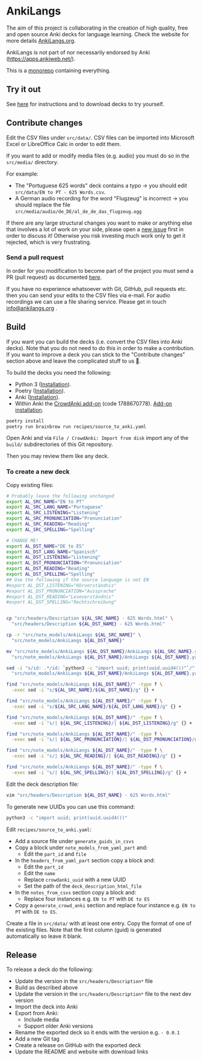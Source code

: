 # AnkiLangs

The aim of this project is collaborating in the creation of high quality, free
and open source Anki decks for language learning. Check the website for more
details [AnkiLangs.org](https://ankilangs.org).

AnkiLangs is not part of nor necessarily endorsed by Anki (https://apps.ankiweb.net/).

This is a [monorepo](https://en.wikipedia.org/wiki/Monorepo) containing everything.


## Try it out

See [here](https://ankilangs.org/) for instructions and to download decks to
try yourself.


## Contribute changes

Edit the CSV files under `src/data/`. CSV files can be imported into Microsoft Excel or LibreOffice
Calc in order to edit them.

If you want to add or modify media files (e.g. audio) you must do so in the `src/media/` directory.

For example:
* The "Portuguese 625 words" deck contains a typo → you should edit `src/data/EN to PT - 625 Words.csv`.
* A German audio recording for the word "Flugzeug" is incorrect → you should replace the file `src/media/audio/de_DE/al_de_de_das_flugzeug.ogg`

If there are any large structural changes you want to make or anything else that involves a lot of
work on your side, please open a [new issue](https://github.com/ankilangs/ankilangs/issues/new/choose)
first in order to discuss it! Otherwise you risk investing much work only to get it rejected, which
is very frustrating.


### Send a pull request

In order for you modification to become part of the project you must send a PR (pull request) as documented
[here](https://docs.github.com/en/pull-requests/collaborating-with-pull-requests/proposing-changes-to-your-work-with-pull-requests/creating-a-pull-request-from-a-fork).

If you have no experience whatsoever with Git, GitHub, pull requests etc. then
you can send your edits to the CSV files via e-mail. For audio recordings we
can use a file sharing service. Please get in touch info@ankilangs.org .


## Build

If you want you can build the decks (i.e. convert the CSV files into Anki decks).
Note that you do not need to do this in order to make a contribution. If you want to improve a deck
you can stick to the "Contribute changes" section above and leave the complicated stuff to us 🙂.

To build the decks you need the following:

* Python 3 ([Installation](https://wiki.python.org/moin/BeginnersGuide/Download)).
* Poetry ([Installation](https://python-poetry.org/docs/#installation)).
* Anki ([Installation](https://apps.ankiweb.net/#download)).
* Within Anki the [CrowdAnki add-on](https://ankiweb.net/shared/info/1788670778) (code 1788670778).
  [Add-on installation](https://docs.ankiweb.net/addons.html).

```bash
poetry install
poetry run brainbrew run recipes/source_to_anki.yaml
```

Open Anki and via `File / CrowdAnki: Import from disk` import any of the `build/` subdirectories of this
Git repository.

Then you may review them like any deck.


### To create a new deck

Copy existing files:

```bash
# Probably leave the following unchanged
export AL_SRC_NAME="EN to PT"
export AL_SRC_LANG_NAME="Portuguese"
export AL_SRC_LISTENING="Listening"
export AL_SRC_PRONUNCIATION="Pronunciation"
export AL_SRC_READING="Reading"
export AL_SRC_SPELLING="Spelling"

# CHANGE ME!
export AL_DST_NAME="DE to ES"
export AL_DST_LANG_NAME="Spanisch"
export AL_DST_LISTENING="Listening"
export AL_DST_PRONUNCIATION="Pronunciation"
export AL_DST_READING="Reading"
export AL_DST_SPELLING="Spelling"
## Use the following if the source language is not EN
#export AL_DST_LISTENING="Hörverständnis"
#export AL_DST_PRONUNCIATION="Aussprache"
#export AL_DST_READING="Leseverständnis"
#export AL_DST_SPELLING="Rechtschreibung"


cp "src/headers/Description ${AL_SRC_NAME} - 625 Words.html" \
  "src/headers/Description ${AL_DST_NAME} - 625 Words.html"

cp -r "src/note_models/AnkiLangs ${AL_SRC_NAME}" \
  "src/note_models/AnkiLangs ${AL_DST_NAME}"

mv "src/note_models/AnkiLangs ${AL_DST_NAME}/AnkiLangs ${AL_SRC_NAME}.yaml" \
  "src/note_models/AnkiLangs ${AL_DST_NAME}/AnkiLangs ${AL_DST_NAME}.yaml"

sed -i "s/id: .*/id: `python3 -c "import uuid; print(uuid.uuid4())"`/" \
  "src/note_models/AnkiLangs ${AL_DST_NAME}/AnkiLangs ${AL_DST_NAME}.yaml"

find "src/note_models/AnkiLangs ${AL_DST_NAME}/" -type f \
  -exec sed -i "s/${AL_SRC_NAME}/${AL_DST_NAME}/g" {} +

find "src/note_models/AnkiLangs ${AL_DST_NAME}/" -type f \
  -exec sed -i "s/${AL_SRC_LANG_NAME}/${AL_DST_LANG_NAME}/g" {} +

find "src/note_models/AnkiLangs ${AL_DST_NAME}/" -type f \
  -exec sed -i "s/| ${AL_SRC_LISTENING}/| ${AL_DST_LISTENING}/g" {} +

find "src/note_models/AnkiLangs ${AL_DST_NAME}/" -type f \
  -exec sed -i "s/| ${AL_SRC_PRONUNCIATION}/| ${AL_DST_PRONUNCIATION}/g" {} +

find "src/note_models/AnkiLangs ${AL_DST_NAME}/" -type f \
  -exec sed -i "s/| ${AL_SRC_READING}/| ${AL_DST_READING}/g" {} +

find "src/note_models/AnkiLangs ${AL_DST_NAME}/" -type f \
  -exec sed -i "s/| ${AL_SRC_SPELLING}/| ${AL_DST_SPELLING}/g" {} +
```

Edit the deck description file:

```bash
vim "src/headers/Description ${AL_DST_NAME} - 625 Words.html"
```

To generate new UUIDs you can use this command:

```bash
python3 -c "import uuid; print(uuid.uuid4())"
```

Edit `recipes/source_to_anki.yaml`:
* Add a source file under `generate_guids_in_csvs`
* Copy a block under `note_models_from_yaml_part` and:
  * Edit the `part_id` and `file`
* In the `headers_from_yaml_part` section copy a block and:
  * Edit the `part_id`
  * Edit the `name`
  * Replace `crowdanki_uuid` with a new UUID
  * Set the path of the `deck_description_html_file`
* In the `notes_from_csvs` section copy a block and:
  * Replace four instances e.g. `EN to PT` with `DE to ES`
* Copy a `generate_crowd_anki` section and replace four instance e.g.
  `EN to PT` with `DE to ES`.

Create a file in `src/data/` with at least one entry. Copy the format of one of
the existing files. Note that the first column (guid) is generated
automatically so leave it blank.


## Release

To release a deck do the following:

* Update the version in the `src/headers/Description*` file
* Build as described above
* Update the version in the `src/headers/Description*` file to the next dev version
* Import the deck into Anki
* Export from Anki:
  * Include media
  * Support older Anki versions
* Rename the exported deck so it ends with the version e.g. `- 0.0.1`
* Add a new Git tag
* Create a release on GitHub with the exported deck
* Update the README and website with download links
